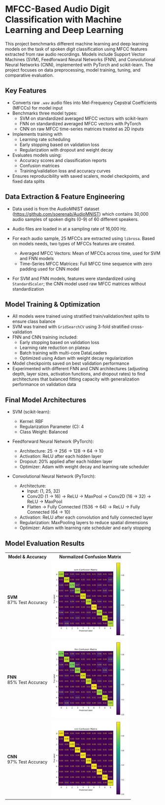 # MFCC-Based Audio Digit Classification with Machine Learning and Deep Learning
This project benchmarks different machine learning and deep learning models on the task of spoken digit classification using MFCC features extracted from raw audio recordings. Models include Support Vector Machines (SVM), Feedforward Neural Networks (FNN), and Convolutional Neural Networks (CNN), implemented with PyTorch and scikit-learn. The project focuses on data preprocessing, model training, tuning, and comparative evaluation. 

## Key Features
- Converts raw `.wav` audio files into Mel-Frequency Cepstral Coefficients (MFCCs) for model input
- Benchmarks three model types:
    - SVM on standardized averaged MFCC vectors with scikit-learn
    - FNN on standardized averaged MFCC vectors with PyTorch
    - CNN on raw MFCC time-series matrices treated as 2D inputs
- Implements training with 
    - Learning rate scheduling
    - Early stopping based on validation loss
    - Regularization with dropout and weight decay
- Evaluates models using:
    - Accuracy scores and classification reports
    - Confusion matrices
    - Training/validation loss and accuracy curves
- Ensures reproducibility with saved scalers, model checkpoints, and fixed data splits

## Data Extraction & Feature Engineering
- Data used is from the AudioMNIST dataset (https://github.com/soerenab/AudioMNIST) which contains 30,000 audio samples of spoken digits (0-9) of 60 different speakers. 
- Audio files are loaded in at a sampling rate of 16,000 Hz.
- For each audio sample, 25 MFCCs are extracted using `librosa`. Based on models needs, two types of MFCCs features are created. 
    - Averaged MFCC Vectors: Mean of MFCCs across time, used for SVM and FNN models
    - Time-Series MFCC Matrices: Full MFCC time sequence with zero padding used for CNN model

- For SVM and FNN models, features were standardized using `StandardScaler`; the CNN model used raw MFCC matrices without standardization

## Model Training & Optimization  

- All models were trained using stratified train/validation/test splits to ensure class balance  
- SVM was trained with `GridSearchCV` using 3-fold stratified cross-validation
- FNN and CNN training included:
  - Early stopping based on validation loss  
  - Learning rate reduction on plateau  
  - Batch training with multi-core DataLoaders  
  - Optimized using Adam with weight decay regularization  
- Model checkpoints saved on best validation performance  
- Experimented with different FNN and CNN architectures (adjusting depth, layer sizes, activation functions, and dropout rates) to find architectures that balanced fitting capacity with generalization performance on validation data

## Final Model Architectures  

- SVM (scikit-learn):
  - Kernel: RBF  
  - Regularization Parameter (C): 4  
  - Class Weight: Balanced  

- Feedforward Neural Network (PyTorch):  
  - Architecture: 25 → 256 → 128 → 64 → 10  
  - Activation: ReLU after each hidden layer  
  - Dropout: 20% applied after each hidden layer  
  - Optimizer: Adam with weight decay and learning rate scheduler  

- Convolutional Neural Network (PyTorch):
  - Architecture:
    - Input: (1, 25, 32)
    - Conv2D (1 → 16) → ReLU → MaxPool → Conv2D (16 → 32) → ReLU → MaxPool
    - Flatten → Fully Connected (1536 → 64) → ReLU → Fully Connected (64 → 10)
  - Activation: ReLU after each convolution and fully connected layer
  - Regularization: MaxPooling layers to reduce spatial dimensions
  - Optimizer: Adam with learning rate scheduler and early stopping

## Model Evaluation Results
<div align="center">
<table>
  <tr>
    <th>Model & Accuracy</th>
    <th>Normalized Confusion Matrix</th>
  </tr>
  <tr>
    <td><strong>SVM</strong><br>87% Test Accuracy</td>
    <td><img src="./outputs/svm_normalized_confusion_matrix.png" width="250"></td>
  </tr>
  <tr>
    <td><strong>FNN</strong><br>85% Test Accuracy</td>
    <td><img src="./outputs/fnn_normalized_confusion_matrix.png" width="250"></td>
  </tr>
  <tr>
    <td><strong>CNN</strong><br>97% Test Accuracy</td>
    <td><img src="./outputs/cnn_normalized_confusion_matrix.png" width="250"></td>
  </tr>
</table>
</div>
